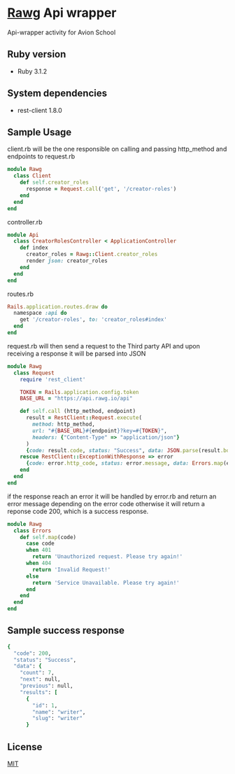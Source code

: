 # [Rawg](https://rawg.io/) Api wrapper

Api-wrapper activity for Avion School

## Ruby version

* Ruby 3.1.2

## System dependencies

 * rest-client 1.8.0

## Sample Usage

client.rb will be the one responsible on calling and passing http_method and endpoints to request.rb

```ruby
module Rawg
  class Client
    def self.creator_roles
      response = Request.call('get', '/creator-roles')
    end
  end
end
```

controller.rb
```ruby
module Api
  class CreatorRolesController < ApplicationController
    def index
      creator_roles = Rawg::Client.creator_roles
      render json: creator_roles
    end
  end
end
```

routes.rb
```ruby
Rails.application.routes.draw do
  namespace :api do
    get '/creator-roles', to: 'creator_roles#index'
  end
end
```

request.rb will then send a request to the Third party API and upon receiving a response it will be parsed into JSON
```ruby
module Rawg
  class Request
    require 'rest_client'

    TOKEN = Rails.application.config.token
    BASE_URL = "https://api.rawg.io/api"

    def self.call (http_method, endpoint)
      result = RestClient::Request.execute(
        method: http_method,
        url: "#{BASE_URL}#{endpoint}?key=#{TOKEN}",
        headers: {"Content-Type" => "application/json"}
      )
      {code: result.code, status: "Success", data: JSON.parse(result.body)}
    rescue RestClient::ExceptionWithResponse => error
      {code: error.http_code, status: error.message, data: Errors.map(error.http_code)}
    end
  end
end
```

if the response reach an error it will be handled by error.rb and return an error message depending on the error code otherwise it will return a reponse code 200, which is a success response.
```ruby
module Rawg
  class Errors
    def self.map(code)
      case code 
      when 401
        return 'Unauthorized request. Please try again!'
      when 404
        return 'Invalid Request!'
      else
        return 'Service Unavailable. Please try again!'
      end
    end
  end
end
```

## Sample success response
```ruby
{
  "code": 200,
  "status": "Success",
  "data": {
    "count": 7,
    "next": null,
    "previous": null,
    "results": [
      {
        "id": 1,
        "name": "writer",
        "slug": "writer"
      }
```
## License

[MIT](https://choosealicense.com/licenses/mit/)